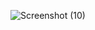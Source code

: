 ![Screenshot (10)](https://github.com/harsh24jan/FB-LOGIN-PAGE-/assets/146346413/9b459440-386a-4ae5-b76c-dea30d5e9889)
